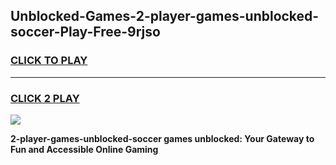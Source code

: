 
## Unblocked-Games-2-player-games-unblocked-soccer-Play-Free-9rjso
<h3>
<a href="https://premium76.site?title=2-player-games-unblocked-soccer&ref=18A">CLICK TO PLAY</a></h3>
<hr>

<h3>
<a href="https://premium76.site?title=2-player-games-unblocked-soccer&ref=18A">CLICK 2 PLAY</a>
  
</h3>

<a href="https://premium76.site?title=2-player-games-unblocked-soccer&ref=18A"><img src="https://clearcache.store/games.png"></a>


**2-player-games-unblocked-soccer games unblocked: Your Gateway to Fun and Accessible Online Gaming**
